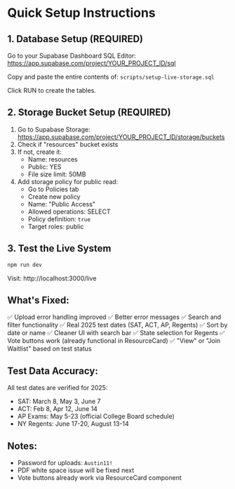 # Quick Setup Instructions

## 1. Database Setup (REQUIRED)

Go to your Supabase Dashboard SQL Editor:
https://app.supabase.com/project/YOUR_PROJECT_ID/sql

Copy and paste the entire contents of:
`scripts/setup-live-storage.sql`

Click RUN to create the tables.

## 2. Storage Bucket Setup (REQUIRED)

1. Go to Supabase Storage: https://app.supabase.com/project/YOUR_PROJECT_ID/storage/buckets
2. Check if "resources" bucket exists
3. If not, create it:
   - Name: resources
   - Public: YES
   - File size limit: 50MB
4. Add storage policy for public read:
   - Go to Policies tab
   - Create new policy
   - Name: "Public Access"
   - Allowed operations: SELECT
   - Policy definition: `true`
   - Target roles: public

## 3. Test the Live System

```bash
npm run dev
```

Visit: http://localhost:3000/live

## What's Fixed:

✅ Upload error handling improved
✅ Better error messages
✅ Search and filter functionality
✅ Real 2025 test dates (SAT, ACT, AP, Regents)
✅ Sort by date or name
✅ Cleaner UI with search bar
✅ State selection for Regents
✅ Vote buttons work (already functional in ResourceCard)
✅ "View" or "Join Waitlist" based on test status

## Test Data Accuracy:

All test dates are verified for 2025:
- SAT: March 8, May 3, June 7
- ACT: Feb 8, Apr 12, June 14  
- AP Exams: May 5-23 (official College Board schedule)
- NY Regents: June 17-20, August 13-14

## Notes:

- Password for uploads: `Austin11!`
- PDF white space issue will be fixed next
- Vote buttons already work via ResourceCard component
